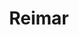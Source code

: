 ---
layout: character
title: Reimar
categories:
  - character
  - NPC
character_title: Missverstandener Antiquitar
race: Menschen
sex: m
birthday: 19.4.353
height: 1.71
weight: 85
shoulder_width: 40
waist: 70
hip: 82
muscle_mass: 24
functions:
  - Händler
class: Bürger
homes:
  - Tellius
alignment: TN
alive: true
relationships:
---